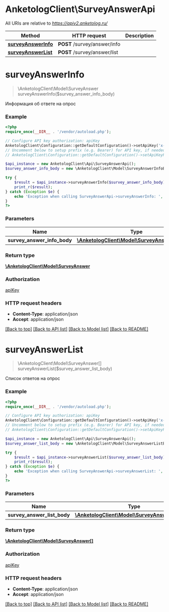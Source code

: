 # AnketologClient\SurveyAnswerApi

All URIs are relative to *https://apiv2.anketolog.ru/*

Method | HTTP request | Description
------------- | ------------- | -------------
[**surveyAnswerInfo**](SurveyAnswerApi.md#surveyAnswerInfo) | **POST** /survey/answer/info | 
[**surveyAnswerList**](SurveyAnswerApi.md#surveyAnswerList) | **POST** /survey/answer/list | 


# **surveyAnswerInfo**
> \AnketologClient\Model\SurveyAnswer surveyAnswerInfo($survey_answer_info_body)



Информация об ответе на опрос

### Example
```php
<?php
require_once(__DIR__ . '/vendor/autoload.php');

// Configure API key authorization: apiKey
AnketologClient\Configuration::getDefaultConfiguration()->setApiKey('x-anketolog-apikey', 'YOUR_API_KEY');
// Uncomment below to setup prefix (e.g. Bearer) for API key, if needed
// AnketologClient\Configuration::getDefaultConfiguration()->setApiKeyPrefix('x-anketolog-apikey', 'Bearer');

$api_instance = new AnketologClient\Api\SurveyAnswerApi();
$survey_answer_info_body = new \AnketologClient\Model\SurveyAnswerInfoBody(); // \AnketologClient\Model\SurveyAnswerInfoBody | 

try {
    $result = $api_instance->surveyAnswerInfo($survey_answer_info_body);
    print_r($result);
} catch (Exception $e) {
    echo 'Exception when calling SurveyAnswerApi->surveyAnswerInfo: ', $e->getMessage(), PHP_EOL;
}
?>
```

### Parameters

Name | Type | Description  | Notes
------------- | ------------- | ------------- | -------------
 **survey_answer_info_body** | [**\AnketologClient\Model\SurveyAnswerInfoBody**](../Model/\AnketologClient\Model\SurveyAnswerInfoBody.md)|  |

### Return type

[**\AnketologClient\Model\SurveyAnswer**](../Model/SurveyAnswer.md)

### Authorization

[apiKey](../../README.md#apiKey)

### HTTP request headers

 - **Content-Type**: application/json
 - **Accept**: application/json

[[Back to top]](#) [[Back to API list]](../../README.md#documentation-for-api-endpoints) [[Back to Model list]](../../README.md#documentation-for-models) [[Back to README]](../../README.md)

# **surveyAnswerList**
> \AnketologClient\Model\SurveyAnswer[] surveyAnswerList($survey_answer_list_body)



Список ответов на опрос

### Example
```php
<?php
require_once(__DIR__ . '/vendor/autoload.php');

// Configure API key authorization: apiKey
AnketologClient\Configuration::getDefaultConfiguration()->setApiKey('x-anketolog-apikey', 'YOUR_API_KEY');
// Uncomment below to setup prefix (e.g. Bearer) for API key, if needed
// AnketologClient\Configuration::getDefaultConfiguration()->setApiKeyPrefix('x-anketolog-apikey', 'Bearer');

$api_instance = new AnketologClient\Api\SurveyAnswerApi();
$survey_answer_list_body = new \AnketologClient\Model\SurveyAnswerListBody(); // \AnketologClient\Model\SurveyAnswerListBody | 

try {
    $result = $api_instance->surveyAnswerList($survey_answer_list_body);
    print_r($result);
} catch (Exception $e) {
    echo 'Exception when calling SurveyAnswerApi->surveyAnswerList: ', $e->getMessage(), PHP_EOL;
}
?>
```

### Parameters

Name | Type | Description  | Notes
------------- | ------------- | ------------- | -------------
 **survey_answer_list_body** | [**\AnketologClient\Model\SurveyAnswerListBody**](../Model/\AnketologClient\Model\SurveyAnswerListBody.md)|  |

### Return type

[**\AnketologClient\Model\SurveyAnswer[]**](../Model/SurveyAnswer.md)

### Authorization

[apiKey](../../README.md#apiKey)

### HTTP request headers

 - **Content-Type**: application/json
 - **Accept**: application/json

[[Back to top]](#) [[Back to API list]](../../README.md#documentation-for-api-endpoints) [[Back to Model list]](../../README.md#documentation-for-models) [[Back to README]](../../README.md)

